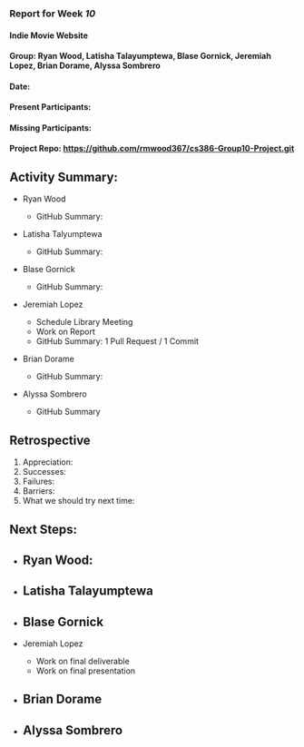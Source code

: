 ### Report for Week *10*

#### Indie Movie Website
#### Group: Ryan Wood, Latisha Talayumptewa, Blase Gornick, Jeremiah Lopez, Brian Dorame, Alyssa Sombrero
#### Date:
#### Present Participants: 
#### Missing Participants: 
#### Project Repo: https://github.com/rmwood367/cs386-Group10-Project.git

## Activity Summary:
* Ryan Wood
    - GitHub Summary:

* Latisha Talyumptewa
    - GitHub Summary:

* Blase Gornick
    - GitHub Summary:

* Jeremiah Lopez
    - Schedule Library Meeting
    - Work on Report
    - GitHub Summary: 1 Pull Request / 1 Commit

* Brian Dorame
    - GitHub Summary:

* Alyssa Sombrero
    - GitHub Summary

## Retrospective
1. Appreciation:
2. Successes:
3. Failures:
4. Barriers:
5. What we should try next time:

## Next Steps:
* Ryan Wood:
    -

* Latisha Talayumptewa
    -

* Blase Gornick
    -

* Jeremiah Lopez
    - Work on final deliverable
    - Work on final presentation

* Brian Dorame
    -

* Alyssa Sombrero
    -
